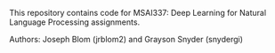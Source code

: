 This repository contains code for MSAI337: Deep Learning for Natural Language Processing assignments.

Authors: Joseph Blom (jrblom2) and Grayson Snyder (snydergi)

